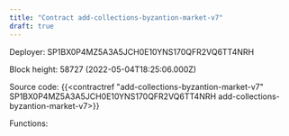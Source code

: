 ```yaml
---
title: "Contract add-collections-byzantion-market-v7"
draft: true
---
```

Deployer: SP1BX0P4MZ5A3A5JCH0E10YNS170QFR2VQ6TT4NRH


 



Block height: 58727 (2022-05-04T18:25:06.000Z)

Source code: {{<contractref "add-collections-byzantion-market-v7" SP1BX0P4MZ5A3A5JCH0E10YNS170QFR2VQ6TT4NRH add-collections-byzantion-market-v7>}}

Functions:


